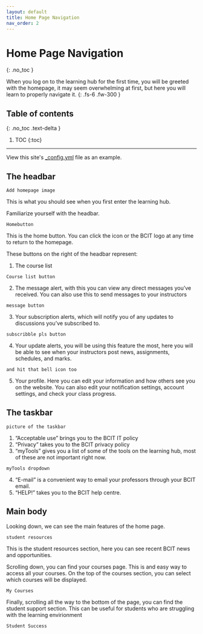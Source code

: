 ```yaml
---
layout: default
title: Home Page Navigation
nav_order: 2
---
```


# Home Page Navigation
{: .no_toc }


When you log on to the learning hub for the first time, you will be greeted with the homepage,
it may seem overwhelming at first, but here you will learn to properly navigate it.
{: .fs-6 .fw-300 }

## Table of contents
{: .no_toc .text-delta }

1. TOC
{:toc}

---


View this site's [_config.yml](https://github.com/pmarsceill/just-the-docs/tree/master/_config.yml) file as an example.


## The headbar

```
Add homepage image
```
This is what you should see when you first enter the learning hub. 

Familiarize yourself with the headbar.

```
Homebutton
```
This is the home button. You can click the icon or the BCIT logo at any time to return to the homepage.

These buttons on the right of the headbar represent:
  1. The course list 
  ```
  Course list button
  ```
  2. The message alert, with this you can view any direct messages you’ve received. You can also use this to send messages to your instructors 
  ```
  message button
  ```
  3. Your subscription alerts, which will notify you of any updates to discussions you’ve subscribed to. 
  ```
  subscribble pls button
  ```
  4. Your update alerts, you will be using this feature the most, here you will be able to see when your instructors post news, assignments, schedules, and marks. 
  ```
  and hit that bell icon too
  ```
  5. Your profile. Here you can edit your information and how others see you on the website. You can also edit your notification settings, account settings, and check your class      progress.


## The taskbar

```
picture of the taskbar
```
1. “Acceptable use” brings you to the BCIT IT policy
2.  “Privacy” takes you to the BCIT privacy policy
3. “myTools” gives you a list of some of the tools on the learning hub, most of these are not important right now.
```
myTools dropdown
```
4. “E-mail” is a convenient way to email your professors through your BCIT email. 
5. “HELP!” takes you to the BCIT help centre.



## Main body

Looking down, we can see the main features of the home page.
```
student resources
```
This is the student resources section, here you can see recent BCIT news and opportunities.

Scrolling down, you can find your courses page. This is and easy way to access all your courses. On the top of the courses section, you can select which courses will be displayed.
```
My Courses
```

Finally, scrolling all the way to the bottom of the page, you can find the student support section. This can be useful for students who are struggling with the learning envirionment

```
Student Success
```


